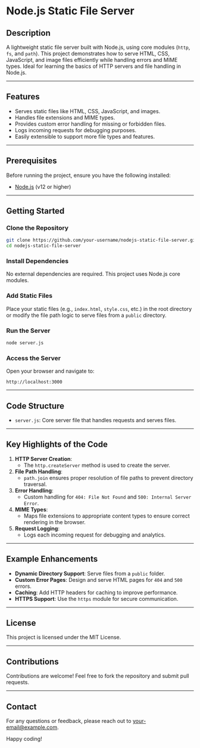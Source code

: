 # Node.js Static File Server

## Description

A lightweight static file server built with Node.js, using core modules (`http`, `fs`, and `path`). This project demonstrates how to serve HTML, CSS, JavaScript, and image files efficiently while handling errors and MIME types. Ideal for learning the basics of HTTP servers and file handling in Node.js.

---

## Features

- Serves static files like HTML, CSS, JavaScript, and images.
- Handles file extensions and MIME types.
- Provides custom error handling for missing or forbidden files.
- Logs incoming requests for debugging purposes.
- Easily extensible to support more file types and features.

---

## Prerequisites

Before running the project, ensure you have the following installed:

- [Node.js](https://nodejs.org/) (v12 or higher)

---

## Getting Started

### Clone the Repository

```bash
git clone https://github.com/your-username/nodejs-static-file-server.git
cd nodejs-static-file-server
```

### Install Dependencies

No external dependencies are required. This project uses Node.js core modules.

### Add Static Files

Place your static files (e.g., `index.html`, `style.css`, etc.) in the root directory or modify the file path logic to serve files from a `public` directory.

### Run the Server

```bash
node server.js
```

### Access the Server

Open your browser and navigate to:

```
http://localhost:3000
```

---

## Code Structure

- `server.js`: Core server file that handles requests and serves files.

---

## Key Highlights of the Code

1. **HTTP Server Creation**:
   - The `http.createServer` method is used to create the server.
2. **File Path Handling**:
   - `path.join` ensures proper resolution of file paths to prevent directory traversal.
3. **Error Handling**:
   - Custom handling for `404: File Not Found` and `500: Internal Server Error`.
4. **MIME Types**:
   - Maps file extensions to appropriate content types to ensure correct rendering in the browser.
5. **Request Logging**:
   - Logs each incoming request for debugging and analytics.

---

## Example Enhancements

- **Dynamic Directory Support**: Serve files from a `public` folder.
- **Custom Error Pages**: Design and serve HTML pages for `404` and `500` errors.
- **Caching**: Add HTTP headers for caching to improve performance.
- **HTTPS Support**: Use the `https` module for secure communication.

---

## License

This project is licensed under the MIT License.

---

## Contributions

Contributions are welcome! Feel free to fork the repository and submit pull requests.

---

## Contact

For any questions or feedback, please reach out to [your-email@example.com](mailto:your-email@example.com).

Happy coding!
